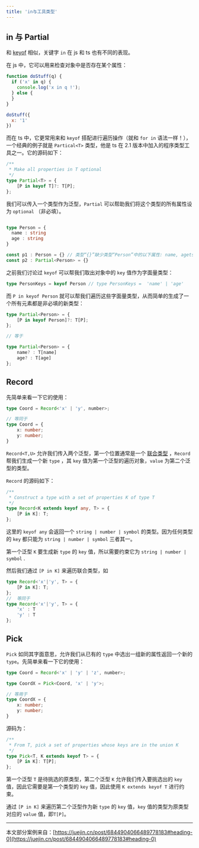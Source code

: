 ```yaml
---
title: 'in与工具类型'
---
```


## in 与 Partial

和 [keyof](./30.keyof%E3%80%81typeof%E4%B8%8Eenum.html#keyof) 相似，关键字 `in` 在 js 和 ts 也有不同的表现。

在 js 中，它可以用来检查对象中是否存在某个属性：

```js
function doStuff(q) {
  if ('x' in q) {
    console.log('x in q !');
  } else {
  }
}

doStuff({
  x: '1'
})
```

而在 ts 中，它更常用来和 `keyof` 搭配进行遍历操作（就和 `for in` 语法一样！），一个经典的例子就是 `Partical<T>` 类型，他是  ts 在 2.1 版本中加入的程序类型工具之一。它的源码如下：

```ts
/**
 * Make all properties in T optional
 */
type Partial<T> = {
    [P in keyof T]?: T[P];
};
```

我们可以传入一个类型作为泛型，`Partial` 可以帮助我们将这个类型的所有属性设为 `optional` （非必填）。

```ts

type Person = {
  name : string 
  age : string
}

const p1 : Person = {} // 类型“{}”缺少类型“Person”中的以下属性: name, agets(2739)
const p2 : Partial<Person> = {}
```


之前我们讨论过 `keyof` 可以帮我们取出对象中的 `key` 值作为字面量类型：

```ts
type PersonKeys = keyof Person // type PersonKeys =  'name' | 'age' 
```

而 `P in keyof Person` 就可以帮我们遍历这些字面量类型，从而简单的生成了一个所有元素都是非必填的新类型：

```ts
type Partial<Person> = {
    [P in keyof Person]?: T[P];
};

// 等于

type Partial<Person> = {
    name? : T[name]
    age? : T[age]
};
```

## Record

先简单来看一下它的使用：

```ts
type Coord = Record<'x' | 'y', number>;

// 等同于
type Coord = {
	x: number;
	y: number;
}
```

`Record<T,U>` 允许我们传入两个泛型，第一个位置通常是一个 [联合类型](https://www.tslang.cn/docs/handbook/advanced-types.html) ，`Record` 帮我们生成一个新 `type` ，其 `key` 值为第一个泛型的遍历对象，`value` 为第二个泛型的类型。

`Record` 的源码如下：

```ts
/**
 * Construct a type with a set of properties K of type T
 */
type Record<K extends keyof any, T> = {
    [P in K]: T;
};
```

这里的 `keyof any` 会返回一个 `string | number | symbol` 的类型。因为任何类型的 `key` 都只能为 `string | number | symbol` 三者其一。

第一个泛型 `K` 要生成新 `type` 的 `key` 值，所以需要约束它为 `string | number | symbol` .

然后我们通过 `[P in K]` 来遍历联合类型，如

```ts
type Record<'x'|'y', T> = {
    [P in K]: T;
};
//  等同于
type Record<'x'|'y', T> = {
    'x' : T
    'y' : T
};
```

## Pick

`Pick`  如同其字面意思，允许我们从已有的 `type` 中选出一组新的属性返回一个新的 `type`。先简单来看一下它的使用：

```ts
type Coord = Record<'x' | 'y' | 'z', number>;

type CoordX = Pick<Coord, 'x' | 'y'>;

// 等用于
type CoordX = {
	x: number;
	y: number;
}
```

源码为：

```ts
/**
 * From T, pick a set of properties whose keys are in the union K
 */
type Pick<T, K extends keyof T> = {
    [P in K]: T[P];
};

```

第一个泛型 `T` 是待挑选的原类型，第二个泛型 `K` 允许我们传入要挑选出的 `key` 值，因此它需要是第一个类型的 `key` 值，因此使用 `K extends keyof T` 进行约束。

通过 `[P in K]` 来遍历第二个泛型作为新 `type` 的 `key` 值，`key` 值的类型为原类型对应的 `value` 值，即`T[P]`。

---

本文部分案例来自：[https://juejin.cn/post/6844904066489778183#heading-0](https://juejin.cn/post/6844904066489778183#heading-0)